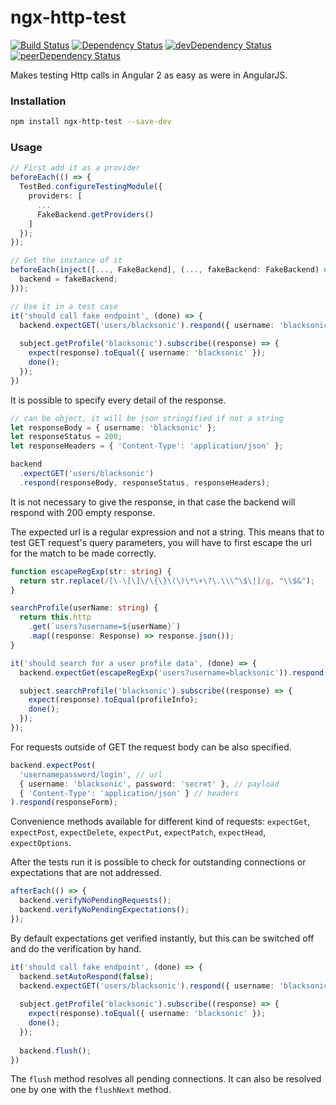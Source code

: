 # ngx-http-test
[![Build Status](https://travis-ci.org/blacksonic/ngx-http-test.svg?branch=master)](https://travis-ci.org/blacksonic/ngx-http-test)
[![Dependency Status](https://david-dm.org/blacksonic/ngx-http-test.svg)](https://david-dm.org/blacksonic/ngx-http-test)
[![devDependency Status](https://david-dm.org/blacksonic/ngx-http-test/dev-status.svg)](https://david-dm.org/blacksonic/ngx-http-test?type=dev)
[![peerDependency Status](https://david-dm.org/blacksonic/ngx-http-test/peer-status.svg)](https://david-dm.org/blacksonic/ngx-http-test?type=peer)

Makes testing Http calls in Angular 2 as easy as were in AngularJS.

### Installation

```bash
npm install ngx-http-test --save-dev
```

### Usage

```typescript
// First add it as a provider
beforeEach(() => {
  TestBed.configureTestingModule({
    providers: [
      ...
      FakeBackend.getProviders()
    ]
  });
});

// Get the instance of it
beforeEach(inject([..., FakeBackend], (..., fakeBackend: FakeBackend) => {
  backend = fakeBackend;
}));

// Use it in a test case
it('should call fake endpoint', (done) => {
  backend.expectGET('users/blacksonic').respond({ username: 'blacksonic' });
  
  subject.getProfile('blacksonic').subscribe((response) => {
    expect(response).toEqual({ username: 'blacksonic' });
    done();
  });
})
```

It is possible to specify every detail of the response.

```typescript
// can be object, it will be json stringified if not a string
let responseBody = { username: 'blacksonic' };
let responseStatus = 200;
let responseHeaders = { 'Content-Type': 'application/json' };

backend
  .expectGET('users/blacksonic')
  .respond(responseBody, responseStatus, responseHeaders);
```

It is not necessary to give the response, in that case the backend will respond with 200 empty response.

The expected url is a regular expression and not a string. This means that to test GET request's query parameters, you will have to first escape the url for the match to be made correctly.

```typescript
function escapeRegExp(str: string) {
  return str.replace(/[\-\[\]\/\{\}\(\)\*\+\?\.\\\^\$\|]/g, "\\$&");
}

searchProfile(userName: string) {
  return this.http
    .get(`users?username=${userName}`)
    .map((response: Response) => response.json());
}

it('should search for a user profile data', (done) => {
  backend.expectGet(escapeRegExp('users?username=blacksonic')).respond(profileInfo);

  subject.searchProfile('blacksonic').subscribe((response) => {
    expect(response).toEqual(profileInfo);
    done();
  });
}); 
```

For requests outside of GET the request body can be also specified.

```typescript
backend.expectPost(
  'usernamepassword/login', // url
  { username: 'blacksonic', password: 'secret' }, // payload
  { 'Content-Type': 'application/json' } // headers
).respond(responseForm);
```

Convenience methods available for different kind of requests: 
```expectGet```, ```expectPost```, ```expectDelete```, ```expectPut```, ```expectPatch```, ```expectHead```, ```expectOptions```.

After the tests run it is possible to check for outstanding connections or expectations that are not addressed.

```typescript
afterEach(() => {
  backend.verifyNoPendingRequests();
  backend.verifyNoPendingExpectations();
});
```

By default expectations get verified instantly, but this can be switched off and do the verification by hand.

```typescript
it('should call fake endpoint', (done) => {
  backend.setAutoRespond(false);
  backend.expectGET('users/blacksonic').respond({ username: 'blacksonic' });
  
  subject.getProfile('blacksonic').subscribe((response) => {
    expect(response).toEqual({ username: 'blacksonic' });
    done();
  });
  
  backend.flush();
})
```

The ```flush``` method resolves all pending connections. It can also be resolved one by one with the ```flushNext``` method.
